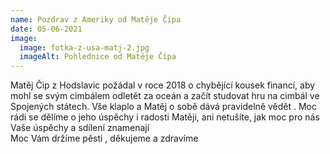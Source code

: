 ```yaml
---
name: Pozdrav z Ameriky od Matěje Čipa
date: 05-06-2021
image:
  image: fotka-z-usa-matj-2.jpg
  imageAlt: Pohlednice od Matěje Čípa
---
```

Matěj Čip z Hodslavic požádal v roce 2018 o chybějící kousek financí, aby mohl se svým cimbálem odletět za oceán a začít studovat hru na cimbál ve Spojených státech. Vše klaplo a Matěj o sobě dává pravidelně vědět . Moc rádi se dělíme o jeho úspěchy i radosti 
Matěji, ani netušíte, jak moc pro nás Vaše úspěchy a sdílení znamenají  
Moc Vám držíme pěsti , děkujeme a zdravíme 